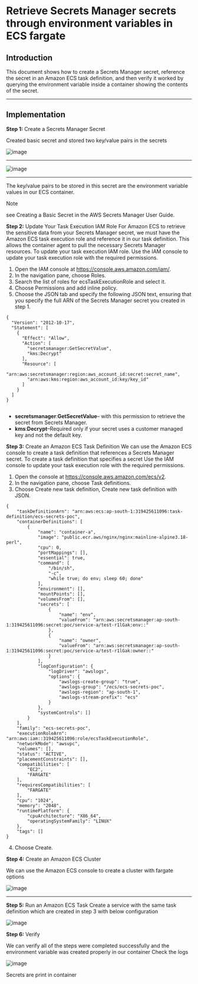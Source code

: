 # Retrieve Secrets Manager secrets through environment variables in ECS fargate

## Introduction
This document shows how to create a Secrets Manager secret, reference the secret in an Amazon ECS task definition, and then verify it worked by querying the environment variable inside a container showing the contents of the secret.

***

## Implementation
**Step 1:** Create a Secrets Manager Secret

Created basic secret and stored two key/value pairs in the secrets

![image](https://github.com/ayushh09/Aws_farget/assets/150698783/7ea1e4b2-bfd0-4dca-a24a-840e946192f0)
***

![image](https://github.com/ayushh09/Aws_farget/assets/150698783/da9a0506-3325-41d4-a970-7d39322d98b9)
***

The key/value pairs to be stored in this secret are the environment variable values in our ECS container.

> [!NOTE]  
> see Creating a Basic Secret in the AWS Secrets Manager User Guide.

**Step 2:** Update Your Task Execution IAM Role
For Amazon ECS to retrieve the sensitive data from your Secrets Manager secret, we must have the Amazon ECS task execution role and reference it in our task definition. This allows the container agent to pull the necessary Secrets Manager resources.
To update your task execution IAM role. Use the IAM console to update your task execution role with the required permissions.
1. Open the IAM console at https://console.aws.amazon.com/iam/.
2. In the navigation pane, choose Roles.
3. Search the list of roles for ecsTaskExecutionRole and select it.
4. Choose Permissions and add inline policy.
5. Choose the JSON tab and specify the following JSON text, ensuring that you specify the full ARN of the Secrets Manager secret you created in step 1.

```shell 
{
  "Version": "2012-10-17",
  "Statement": [
    {
      "Effect": "Allow",
      "Action": [
        "secretsmanager:GetSecretValue",
        "kms:Decrypt"
      ],
      "Resource": [
        "arn:aws:secretsmanager:region:aws_account_id:secret:secret_name",
        "arn:aws:kms:region:aws_account_id:key/key_id"
      ]
    }
  ]
}


```
- **secretsmanager**:**GetSecretValue**– with this permission to retrieve the secret from Secrets Manager.
- **kms**:**Decrypt**–Required only if your secret uses a customer managed key and not the default key.

**Step 3:** Create an Amazon ECS Task Definition
We can use the Amazon ECS console to create a task definition that references a Secrets Manager secret. To create a task definition that specifies a secret
Use the IAM console to update your task execution role with the required permissions.
1. Open the console at https://console.aws.amazon.com/ecs/v2.
2. In the navigation pane, choose Task definitions.
3. Choose Create new task definition, Create new task definition with JSON.

```shell
{
    "taskDefinitionArn": "arn:aws:ecs:ap-south-1:319425611096:task-definition/ecs-secrets-poc",
    "containerDefinitions": [
        {
            "name": "container-a",
            "image": "public.ecr.aws/nginx/nginx:mainline-alpine3.18-perl",
            "cpu": 0,
            "portMappings": [],
            "essential": true,
            "command": [
                "/bin/sh",
                "-c",
                "while true; do env; sleep 60; done"
            ],
            "environment": [],
            "mountPoints": [],
            "volumesFrom": [],
            "secrets": [
                {
                    "name": "env",
                    "valueFrom": "arn:aws:secretsmanager:ap-south-1:319425611096:secret:poc/service-a/test-r1lGak:env::"
                },
                {
                    "name": "owner",
                    "valueFrom": "arn:aws:secretsmanager:ap-south-1:319425611096:secret:poc/service-a/test-r1lGak:owner::"
                }
            ],
            "logConfiguration": {
                "logDriver": "awslogs",
                "options": {
                    "awslogs-create-group": "true",
                    "awslogs-group": "/ecs/ecs-secrets-poc",
                    "awslogs-region": "ap-south-1",
                    "awslogs-stream-prefix": "ecs"
                }
            },
            "systemControls": []
        }
    ],
    "family": "ecs-secrets-poc",
    "executionRoleArn": "arn:aws:iam::319425611096:role/ecsTaskExecutionRole",
    "networkMode": "awsvpc",
    "volumes": [],
    "status": "ACTIVE",
    "placementConstraints": [],
    "compatibilities": [
        "EC2",
        "FARGATE"
    ],
    "requiresCompatibilities": [
        "FARGATE"
    ],
    "cpu": "1024",
    "memory": "2048",
    "runtimePlatform": {
        "cpuArchitecture": "X86_64",
        "operatingSystemFamily": "LINUX"
    },
    "tags": []
}

```

4. Choose Create.


**Step 4:** Create an Amazon ECS Cluster

We can use the Amazon ECS console to create a cluster with fargate options

![image](https://github.com/ayushh09/Aws_farget/assets/150698783/aedbaa9d-5179-4465-b17f-b392f7823f0d)
***

**Step 5:** Run an Amazon ECS Task
Create a service with the same task definition which are created in step 3 with below configuration

![image](https://github.com/ayushh09/Aws_farget/assets/150698783/fabd95f9-7ed0-4684-bb53-129c9103b101)


**Step 6:** Verify

We can verify all of the steps were completed successfully and the environment variable was created properly in our container
Check the logs 

![image](https://github.com/ayushh09/Aws_farget/assets/150698783/4e3ecb83-b2a2-4a84-81f1-028f85085f6a)


Secrets are print in container 


